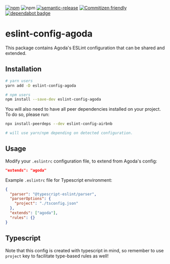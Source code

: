 [![npm](https://img.shields.io/npm/v/eslint-config-agoda)](https://www.npmjs.com/package/eslint-config-agoda)
![npm](https://img.shields.io/npm/dw/eslint-config-agoda)
[![semantic-release](https://img.shields.io/badge/%20%20%F0%9F%93%A6%F0%9F%9A%80-semantic--release-e10079.svg)](https://github.com/semantic-release/semantic-release)
[![Commitizen friendly](https://img.shields.io/badge/commitizen-friendly-brightgreen.svg)](http://commitizen.github.io/cz-cli/)
[![dependabot badge](https://badgen.net/dependabot/agoda-com/eslint-config-agoda/?icon=dependabot.svg)](https://dependabot.com/)

# eslint-config-agoda

This package contains Agoda's ESLint configuration that can be shared and
extended.

## Installation

```sh
# yarn users
yarn add -D eslint-config-agoda

# npm users
npm install --save-dev eslint-config-agoda
```

You will also need to have all peer dependencies installed on your project. To
do so, please run:

```sh
npx install-peerdeps --dev eslint-config-airbnb

# will use yarn/npm depending on detected configuration.
```

## Usage

Modify your `.eslintrc` configuration file, to extend from Agoda's config:

```json
"extends": "agoda"
```

Example `.eslintrc` file for Typescript environment:

```json
{
  "parser": "@typescript-eslint/parser",
  "parserOptions": {
    "project": "./tsconfig.json"
  },
  "extends": ["agoda"],
  "rules": {}
}
```

## Typescript

Note that this config is created with typescript in mind, so remember to use
`project` key to facilitate type-based rules as well!
